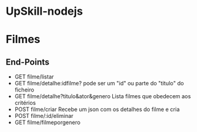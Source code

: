 # UpSkill-nodejs

# Filmes
## End-Points
- GET filme/listar
- GET filme/detalhe:idfilme?
  <filme> pode ser um "id" ou parte do "titulo" do ficheiro
- GET filme/detalhe?titulo&ator&genero
  Lista filmes que obedecem aos critérios 
- POST filme/criar
  Recebe um json com os detalhes do filme e cria
- POST filme/:id/eliminar
- GET filme/filmeporgenero
